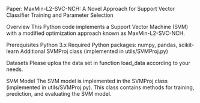 Paper: MaxMin-L2-SVC-NCH: A Novel Approach for Support Vector Classifier Training and Parameter Selection

Overview
This Python code implements a Support Vector Machine (SVM) with a modified optimization approach known as MaxMin-L2-SVC-NCH. 

Prerequisites
Python 3.x
Required Python packages: numpy, pandas, scikit-learn
Additional  SVMProj class (implemented in utils/SVMProj.py)

Datasets
Please uploa the data set in function load_data according to your needs.

SVM Model
The SVM model is implemented in the SVMProj class (implemented in utils/SVMProj.py). This class contains methods for training, prediction, and evaluating the SVM model.

